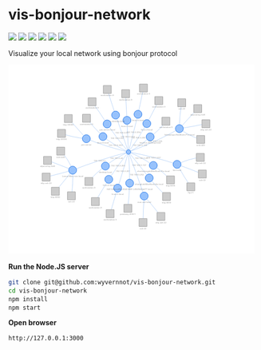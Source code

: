 vis-bonjour-network
==========================
[![](https://img.shields.io/travis/wyvernnot/vis-bonjour-network.svg)](https://travis-ci.org/wyvernnot/vis-bonjour-network)
[![](https://img.shields.io/npm/v/vis-bonjour-network.svg)](https://www.npmjs.com/package/vis-bonjour-network)
[![](https://img.shields.io/coveralls/wyvernnot/vis-bonjour-network.svg)](https://coveralls.io/github/wyvernnot/vis-bonjour-network)
[![](https://img.shields.io/npm/dm/vis-bonjour-network.svg)](http://npm-stat.com/charts.html?package=vis-bonjour-network)
[![](https://img.shields.io/npm/l/vis-bonjour-network.svg)](https://github.com/wyvernnot/vis-bonjour-network/blob/master/LICENSE)
[![](https://img.shields.io/docker/pulls/wyvernnot/vis-bonjour-network.svg)](https://hub.docker.com/r/wyvernnot/vis-bonjour-network/)

Visualize your local network using bonjour protocol

![screenshot](./screenshot.png)

**Run the Node.JS server**

```sh
git clone git@github.com:wyvernnot/vis-bonjour-network.git
cd vis-bonjour-network
npm install
npm start
```

**Open browser**

```
http://127.0.0.1:3000
```
